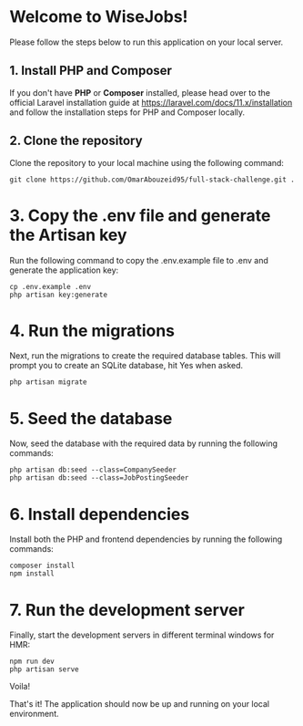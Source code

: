 # Welcome to WiseJobs!

Please follow the steps below to run this application on your local server.

## 1. Install PHP and Composer

If you don't have **PHP** or **Composer** installed, please head over to the official Laravel installation guide at https://laravel.com/docs/11.x/installation and follow the installation steps for PHP and Composer locally.

## 2. Clone the repository

Clone the repository to your local machine using the following command:

```
git clone https://github.com/OmarAbouzeid95/full-stack-challenge.git .
```
# 3. Copy the .env file and generate the Artisan key

Run the following command to copy the .env.example file to .env and generate the application key:

```
cp .env.example .env
php artisan key:generate

```

# 4. Run the migrations

Next, run the migrations to create the required database tables. This will prompt you to create an SQLite database, hit Yes when asked.

```
php artisan migrate
```

# 5. Seed the database

Now, seed the database with the required data by running the following commands:

```
php artisan db:seed --class=CompanySeeder
php artisan db:seed --class=JobPostingSeeder

```

# 6. Install dependencies

Install both the PHP and frontend dependencies by running the following commands:


```
composer install
npm install

```

# 7. Run the development server

Finally, start the development servers in different terminal windows for HMR:


```
npm run dev
php artisan serve

```

Voila!

That's it! The application should now be up and running on your local environment.

